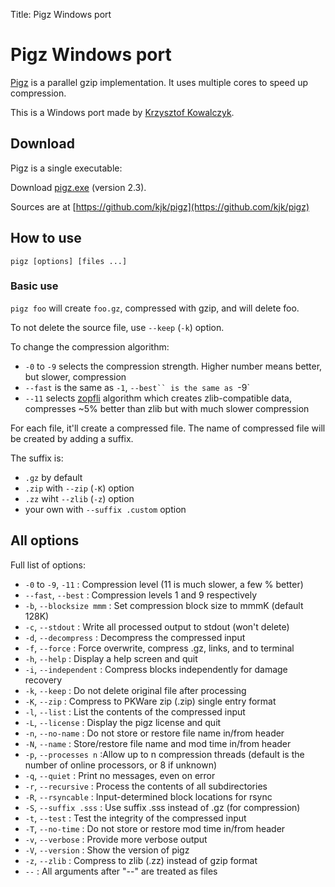 Title: Pigz Windows port

# Pigz Windows port

[Pigz](http://zlib.net/pigz/) is a parallel gzip implementation. It uses
multiple cores to speed up compression.

This is a Windows port made by [Krzysztof Kowalczyk](http://blog.kowalczyk.info).

## Download

Pigz is a single executable:

Download [pigz.exe](https://kjkpub.s3.amazonaws.com/software/pigz/2.3/pigz.exe) (version 2.3).

Sources are at [https://github.com/kjk/pigz](https://github.com/kjk/pigz)

## How to use

`pigz [options] [files ...]`

### Basic use

`pigz foo` will create `foo.gz`, compressed with gzip, and will delete foo.

To not delete the source file, use `--keep` (`-k`) option.

To change the compression algorithm:

* `-0` to `-9` selects the compression strength. Higher number means better, but slower, compression
* `--fast` is the same as `-1`, `--best`` is the same as `-9`
* `--11` selects [zopfli](https://code.google.com/p/zopfli/) algorithm which
creates zlib-compatible data, compresses ~5% better than zlib but with much
slower compression

For each file, it'll create a compressed file. The name of compressed file will
be created by adding a suffix.

The suffix is:

* `.gz` by default
* `.zip` with `--zip` (`-K`) option
* `.zz` wiht `--zlib` (`-z`) option
* your own with `--suffix .custom` option

## All options

Full list of options:

* `-0` to `-9`, `-11` : Compression level (11 is much slower, a few % better)
* `--fast`, `--best` : Compression levels 1 and 9 respectively
* `-b`, `--blocksize mmm` : Set compression block size to mmmK (default 128K)
* `-c`, `--stdout` : Write all processed output to stdout (won't delete)
* `-d`, `--decompress` : Decompress the compressed input
* `-f`, `--force` : Force overwrite, compress .gz, links, and to terminal
* `-h`, `--help` : Display a help screen and quit
* `-i`, `--independent` : Compress blocks independently for damage recovery
* `-k`, `--keep` : Do not delete original file after processing
* `-K`, `--zip` : Compress to PKWare zip (.zip) single entry format
* `-l`, `--list` : List the contents of the compressed input
* `-L`, `--license` : Display the pigz license and quit
* `-n`, `--no-name` : Do not store or restore file name in/from header
* `-N`, `--name` : Store/restore file name and mod time in/from header
* `-p`, `--processes n` :Allow up to n compression threads (default is the number of online processors, or 8 if unknown)
* `-q`, `--quiet` : Print no messages, even on error
* `-r`, `--recursive` : Process the contents of all subdirectories
* `-R`, `--rsyncable` : Input-determined block locations for rsync
* `-S`, `--suffix .sss` : Use suffix .sss instead of .gz (for compression)
* `-t`, `--test` : Test the integrity of the compressed input
* `-T`, `--no-time` : Do not store or restore mod time in/from header
* `-v`, `--verbose` : Provide more verbose output
* `-V`, `--version` : Show the version of pigz
* `-z`, `--zlib` : Compress to zlib (.zz) instead of gzip format
* `--` : All arguments after "--" are treated as files

